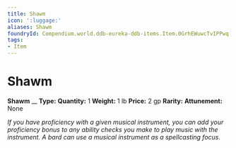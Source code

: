 ```yaml
---
title: Shawm
icon: ':luggage:'
aliases: Shawm
foundryId: Compendium.world.ddb-eureka-ddb-items.Item.0GrhEWuwcTvIPPwq
tags:
- Item
---
```


# Shawm

**Shawm**
__
**Type:** 
**Quantity:** 1
**Weight:** 1 lb
**Price:** 2 gp
**Rarity:** 
**Attunement:** None

*If you have proficiency with a given musical instrument, you can add your proficiency bonus to any ability checks you make to play music with the instrument. A bard can use a musical instrument as a spellcasting focus.*